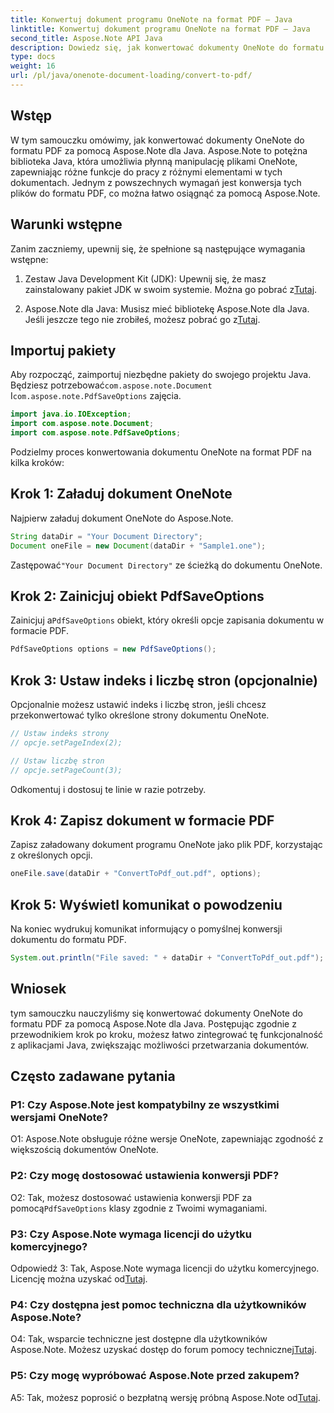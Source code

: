 ```yaml
---
title: Konwertuj dokument programu OneNote na format PDF — Java
linktitle: Konwertuj dokument programu OneNote na format PDF — Java
second_title: Aspose.Note API Java
description: Dowiedz się, jak konwertować dokumenty OneNote do formatu PDF przy użyciu Aspose.Note dla Java. Zwiększ swoje możliwości przetwarzania dokumentów dzięki temu przewodnikowi krok po kroku.
type: docs
weight: 16
url: /pl/java/onenote-document-loading/convert-to-pdf/
---
```

## Wstęp

W tym samouczku omówimy, jak konwertować dokumenty OneNote do formatu PDF za pomocą Aspose.Note dla Java. Aspose.Note to potężna biblioteka Java, która umożliwia płynną manipulację plikami OneNote, zapewniając różne funkcje do pracy z różnymi elementami w tych dokumentach. Jednym z powszechnych wymagań jest konwersja tych plików do formatu PDF, co można łatwo osiągnąć za pomocą Aspose.Note.

## Warunki wstępne

Zanim zaczniemy, upewnij się, że spełnione są następujące wymagania wstępne:

1.  Zestaw Java Development Kit (JDK): Upewnij się, że masz zainstalowany pakiet JDK w swoim systemie. Można go pobrać z[Tutaj](https://www.oracle.com/java/technologies/javase-jdk15-downloads.html).

2.  Aspose.Note dla Java: Musisz mieć bibliotekę Aspose.Note dla Java. Jeśli jeszcze tego nie zrobiłeś, możesz pobrać go z[Tutaj](https://releases.aspose.com/note/java/).

## Importuj pakiety

Aby rozpocząć, zaimportuj niezbędne pakiety do swojego projektu Java. Będziesz potrzebować`com.aspose.note.Document` I`com.aspose.note.PdfSaveOptions` zajęcia.

```java
import java.io.IOException;
import com.aspose.note.Document;
import com.aspose.note.PdfSaveOptions;
```

Podzielmy proces konwertowania dokumentu OneNote na format PDF na kilka kroków:

## Krok 1: Załaduj dokument OneNote

Najpierw załaduj dokument OneNote do Aspose.Note.

```java
String dataDir = "Your Document Directory";
Document oneFile = new Document(dataDir + "Sample1.one");
```

 Zastępować`"Your Document Directory"` ze ścieżką do dokumentu OneNote.

## Krok 2: Zainicjuj obiekt PdfSaveOptions

 Zainicjuj a`PdfSaveOptions` obiekt, który określi opcje zapisania dokumentu w formacie PDF.

```java
PdfSaveOptions options = new PdfSaveOptions();
```

## Krok 3: Ustaw indeks i liczbę stron (opcjonalnie)

Opcjonalnie możesz ustawić indeks i liczbę stron, jeśli chcesz przekonwertować tylko określone strony dokumentu OneNote.

```java
// Ustaw indeks strony
// opcje.setPageIndex(2);

// Ustaw liczbę stron
// opcje.setPageCount(3);
```

Odkomentuj i dostosuj te linie w razie potrzeby.

## Krok 4: Zapisz dokument w formacie PDF

Zapisz załadowany dokument programu OneNote jako plik PDF, korzystając z określonych opcji.

```java
oneFile.save(dataDir + "ConvertToPdf_out.pdf", options);
```

## Krok 5: Wyświetl komunikat o powodzeniu

Na koniec wydrukuj komunikat informujący o pomyślnej konwersji dokumentu do formatu PDF.

```java
System.out.println("File saved: " + dataDir + "ConvertToPdf_out.pdf");
```

## Wniosek

tym samouczku nauczyliśmy się konwertować dokumenty OneNote do formatu PDF za pomocą Aspose.Note dla Java. Postępując zgodnie z przewodnikiem krok po kroku, możesz łatwo zintegrować tę funkcjonalność z aplikacjami Java, zwiększając możliwości przetwarzania dokumentów.

## Często zadawane pytania

### P1: Czy Aspose.Note jest kompatybilny ze wszystkimi wersjami OneNote?

O1: Aspose.Note obsługuje różne wersje OneNote, zapewniając zgodność z większością dokumentów OneNote.

### P2: Czy mogę dostosować ustawienia konwersji PDF?

 O2: Tak, możesz dostosować ustawienia konwersji PDF za pomocą`PdfSaveOptions` klasy zgodnie z Twoimi wymaganiami.

### P3: Czy Aspose.Note wymaga licencji do użytku komercyjnego?

 Odpowiedź 3: Tak, Aspose.Note wymaga licencji do użytku komercyjnego. Licencję można uzyskać od[Tutaj](https://purchase.aspose.com/buy).

### P4: Czy dostępna jest pomoc techniczna dla użytkowników Aspose.Note?

 O4: Tak, wsparcie techniczne jest dostępne dla użytkowników Aspose.Note. Możesz uzyskać dostęp do forum pomocy technicznej[Tutaj](https://forum.aspose.com/c/note/28).

### P5: Czy mogę wypróbować Aspose.Note przed zakupem?

A5: Tak, możesz poprosić o bezpłatną wersję próbną Aspose.Note od[Tutaj](https://releases.aspose.com/).